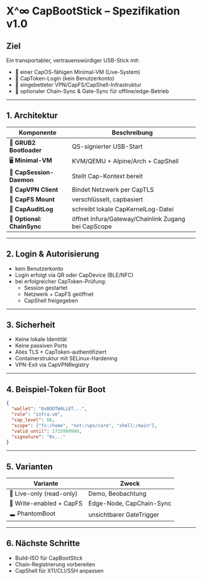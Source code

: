 
# X^∞ CapBootStick – Spezifikation v1.0

## Ziel
Ein transportabler, vertrauenswürdiger USB-Stick mit:
- 🧠 einer CapOS-fähigen Minimal-VM (Live-System)
- 🔐 CapToken-Login (kein Benutzerkonto)
- 🧳 eingebetteter VPN/CapFS/CapShell-Infrastruktur
- 🧩 optionaler Chain-Sync & Gate-Sync für offline/edge-Betrieb

---

## 1. Architektur

| Komponente       | Beschreibung |
|------------------|--------------|
| 🔧 **GRUB2 Bootloader** | QS-signierter USB-Start |
| 🖥 **Minimal-VM**       | KVM/QEMU + Alpine/Arch + CapShell |
| 🧠 **CapSession-Daemon** | Stellt Cap-Kontext bereit |
| 🔐 **CapVPN Client**     | Bindet Netzwerk per CapTLS |
| 📁 **CapFS Mount**       | verschlüsselt, capbasiert |
| 🧬 **CapAuditLog**       | schreibt lokale CapKernelLog-Datei |
| 🧾 **Optional: ChainSync** | öffnet Infura/Gateway/Chainlink Zugang bei CapScope |

---

## 2. Login & Autorisierung

- kein Benutzerkonto
- Login erfolgt via QR oder CapDevice (BLE/NFC)
- bei erfolgreicher CapToken-Prüfung:
  - Session gestartet
  - Netzwerk + CapFS geöffnet
  - CapShell freigegeben

---

## 3. Sicherheit

- Keine lokale Identität
- Keine passiven Ports
- Alles TLS + CapToken-authentifiziert
- Containerstruktur mit SELinux-Hardening
- VPN-Exit via CapVPNRegistry

---

## 4. Beispiel-Token für Boot

```json
{
  "wallet": "0xBOOTWALLET...",
  "role": "infra.vm",
  "cap_level": 66,
  "scope": ["fs:/home", "net:/vpn/core", "shell:/main"],
  "valid_until": 1715999999,
  "signature": "0x..."
}
```

---

## 5. Varianten

| Variante             | Zweck                     |
|----------------------|---------------------------|
| 🧳 Live-only (read-only) | Demo, Beobachtung           |
| 📝 Write-enabled + CapFS | Edge-Node, CapChain-Sync   |
| 🕳 PhantomBoot         | unsichtbarer GateTrigger    |

---

## 6. Nächste Schritte

- Build-ISO für CapBootStick
- Chain-Registrierung vorbereiten
- CapShell für X11/CLI/SSH anpassen
